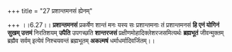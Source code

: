 +++
title = "27 प्रशान्तमनसं ह्येनम्"

+++
।।6.27।। **प्रशान्तमनसं** प्रकर्षेण शान्तं मनः यस्य सः प्रशान्तमनाः तं
प्रशान्तमनसं **हि एनं योगिनं सुखम् उत्तमं** निरतिशयम् **उपैति** उपगच्छति
**शान्तरजसं** प्रक्षीणमोहादिक्लेशरजसमित्यर्थः **ब्रह्मभूतं**
जीवन्मुक्तम् ब्रह्मैव सर्वम् इत्येवं निश्चयवन्तं ब्रह्मभूतम् **अकल्मषं**
धर्माधर्मादिवर्जितम्।।
